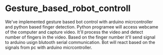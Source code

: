 # Gesture_based_robot_controll
We've implemented gesture based bot control with arduino micrcontroller and python based finger detection. Python programee will access webcame of the computer and capture video. It'll process the video and detect number of fingers in the video. Based on the finger number it'll send signal to arduino usign blutooth serial communication. Bot will react based on the signals from pc with arduino micrcontroller.
